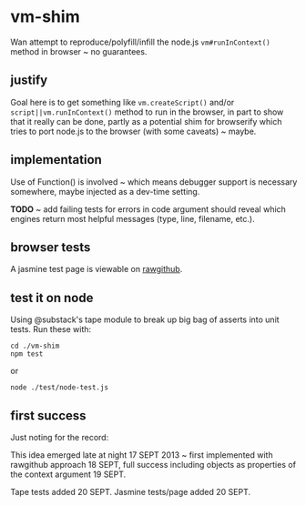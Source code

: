vm-shim
=======

Wan attempt to reproduce/polyfill/infill the node.js 
<code>vm#runInContext()</code> method in browser ~ no guarantees.

justify
-------

Goal here is to get something like <code>vm.createScript()</code> and/or 
<code>script||vm.runInContext()</code> method to run in the browser, in part to 
show that it really can be done, partly as a potential shim for browserify which 
tries to port node.js to the browser (with some caveats) ~ maybe.

implementation
--------------

Use of Function() is involved ~ which means debugger support is necessary somewhere, 
maybe injected as a dev-time setting.  

__TODO__ ~ add failing tests for errors in code argument should reveal which engines 
return most helpful messages (type, line, filename, etc.).

browser tests
-------------

A jasmine test page is viewable on 
<a href='//rawgithub.com/dfkaye/vm-shim/master/test/browser/SpecRunner.html' 
   target='_new' title='opens in new tab or window'>
  rawgithub</a>.

test it on node
---------------

Using @substack's tape module to break up big bag of asserts into unit tests. Run these with:

    cd ./vm-shim
    npm test
  
or 
  
    node ./test/node-test.js

first success
-------------
Just noting for the record:

This idea emerged late at night 17 SEPT 2013 ~ first implemented with rawgithub 
approach 18 SEPT, full success including objects as properties of the context 
argument 19 SEPT.

Tape tests added 20 SEPT.
Jasmine tests/page added 20 SEPT.
